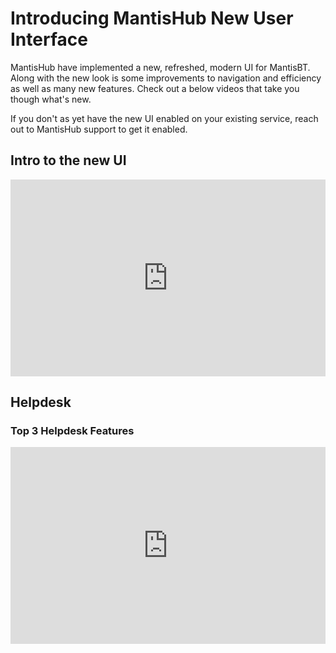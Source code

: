 # Introducing MantisHub New User Interface

MantisHub have implemented a new, refreshed, modern UI for MantisBT. Along with the new look is some improvements to navigation and efficiency as well as many new features. Check out a below videos that take you though what's new.

If you don't as yet have the new UI enabled on your existing service, reach out to MantisHub support to get it enabled.

## Intro to the new UI

<div style="position: relative; width: 100%; height: 0px; overflow: hidden; padding-bottom: min(62.5%, 95vh);"><iframe allowfullscreen="" mozallowfullscreen="" webkitallowfullscreen="" src="https://komododecks.com/embed/recordings/JU7uGpASOsEfqgbtcNdM?onlyRecording=1" width="100%" height="100%" style="border: 0px; position: absolute; inset: 0px;"></iframe></div>

## Helpdesk

### Top 3 Helpdesk Features

<div style="position: relative; width: 100%; height: 0px; overflow: hidden; padding-bottom: min(62.5%, 95vh);"><iframe allowfullscreen="" mozallowfullscreen="" webkitallowfullscreen="" src="https://komododecks.com/embed/recordings/tXB7N4Dlu2EInt6As70Y?onlyRecording=1" width="100%" height="100%" style="border: 0px; position: absolute; inset: 0px;"></iframe></div>
